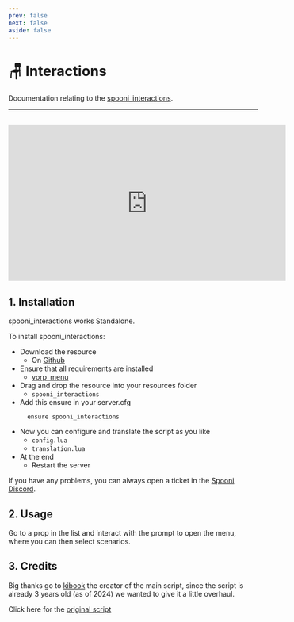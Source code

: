 ```yaml
---
prev: false
next: false
aside: false
---
```


# 🪑 Interactions
Documentation relating to the [spooni_interactions](https://github.com/Spooni-Development/spooni_interactions).

___
<br>
<iframe width="560" height="315" src="https://www.youtube.com/embed/" frameborder="0" allow="accelerometer; autoplay; clipboard-write; encrypted-media; gyroscope; picture-in-picture; web-share" allowfullscreen></iframe>

## 1. Installation
spooni_interactions works Standalone. 

To install spooni_interactions:
- Download the resource
  - On [Github](https://github.com/Emotion06/spooni_interactions)
- Ensure that all requirements are installed
  - [vorp_menu](https://github.com/VORPCORE/vorp_menu)
- Drag and drop the resource into your resources folder
  - `spooni_interactions`
- Add this ensure in your server.cfg
  ```
    ensure spooni_interactions
  ```
- Now you can configure and translate the script as you like
  - `config.lua`
  - `translation.lua`
- At the end
  - Restart the server

If you have any problems, you can always open a ticket in the [Spooni Discord](https://discord.gg/spooni).

## 2. Usage
Go to a prop in the list and interact with the prompt to open the menu, where you can then select scenarios.

## 3. Credits

Big thanks go to [kibook](https://github.com/kibook) the creator of the main script, since the script is already 3 years old (as of 2024) we wanted to give it a little overhaul.

Click here for the [original script](https://github.com/kibook/redm-interactions)